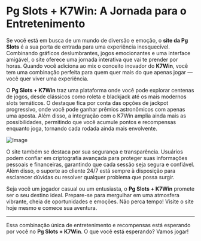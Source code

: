 # Pg Slots + K7Win: A Jornada para o Entretenimento

Se você está em busca de um mundo de diversão e emoção, o **site da Pg Slots** é a sua porta de entrada para uma experiência inesquecível. Combinando gráficos deslumbrantes, jogos emocionantes e uma interface amigável, o site oferece uma jornada interativa que vai te prender por horas. Quando você adiciona ao mix o conceito inovador do **K7Win**, você tem uma combinação perfeita para quem quer mais do que apenas jogar — você quer viver uma experiência.

O **Pg Slots + K7Win** traz uma plataforma onde você pode explorar centenas de jogos, desde clássicos como roleta e blackjack até os mais modernos slots temáticos. O destaque fica por conta das opções de jackpot progressivo, onde você pode ganhar prêmios astronômicos com apenas uma aposta. Além disso, a integração com o K7Win amplia ainda mais as possibilidades, permitindo que você acumule pontos e recompensas enquanto joga, tornando cada rodada ainda mais envolvente.

![Image](https://github.com/user-attachments/assets/b9de9dee-b60e-46a0-9e49-3c6ca594ed6f)

O site também se destaca por sua segurança e transparência. Usuários podem confiar em criptografia avançada para proteger suas informações pessoais e financeiras, garantindo que cada sessão seja segura e confiável. Além disso, o suporte ao cliente 24/7 está sempre à disposição para esclarecer dúvidas ou resolver qualquer problema que possa surgir.

Seja você um jogador casual ou um entusiasta, o **Pg Slots + K7Win** promete ser o seu destino ideal. Prepare-se para mergulhar em uma atmosfera vibrante, cheia de oportunidades e emoções. Não perca tempo! Visite o site hoje mesmo e comece sua aventura.

---

Essa combinação única de entretenimento e recompensas está esperando por você no **Pg Slots + K7Win**. O que você está esperando? Vamos jogar!